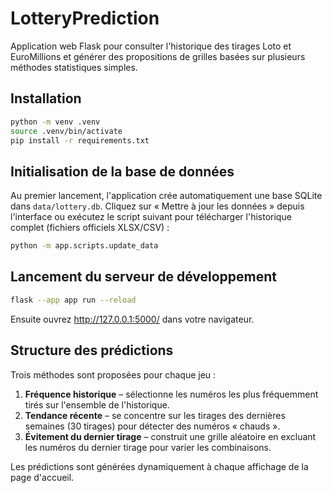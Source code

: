 # LotteryPrediction

Application web Flask pour consulter l'historique des tirages Loto et EuroMillions et générer des propositions de grilles basées sur plusieurs méthodes statistiques simples.

## Installation

```bash
python -m venv .venv
source .venv/bin/activate
pip install -r requirements.txt
```

## Initialisation de la base de données

Au premier lancement, l'application crée automatiquement une base SQLite dans `data/lottery.db`. Cliquez sur « Mettre à jour les données » depuis l'interface ou exécutez le script suivant pour télécharger l'historique complet (fichiers officiels XLSX/CSV) :

```bash
python -m app.scripts.update_data
```

## Lancement du serveur de développement

```bash
flask --app app run --reload
```

Ensuite ouvrez http://127.0.0.1:5000/ dans votre navigateur.

## Structure des prédictions

Trois méthodes sont proposées pour chaque jeu :

1. **Fréquence historique** – sélectionne les numéros les plus fréquemment tirés sur l'ensemble de l'historique.
2. **Tendance récente** – se concentre sur les tirages des dernières semaines (30 tirages) pour détecter des numéros « chauds ».
3. **Évitement du dernier tirage** – construit une grille aléatoire en excluant les numéros du dernier tirage pour varier les combinaisons.

Les prédictions sont générées dynamiquement à chaque affichage de la page d'accueil.
